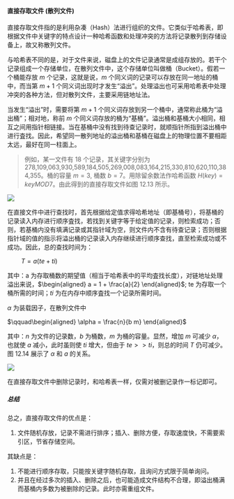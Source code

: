 
#### 直接存取文件 (散列文件)

直接存取文件指的是利用杂凑（Hash）法进行组织的文件。它类似于哈希表，即根据文件中关键字的特点设计一种哈希函数和处理冲突的方法将记录散列到存储设备上，故又称散列文件。

与哈希表不同的是，对于文件来说，磁盘上的文件记录通常是成组存放的。若干个记录组成一个存储单位，在散列文件中，这个存储单位叫做桶（Bucket）。假若一个桶能存放 $m$ 个记录，这就是说，$m$ 个同义词的记录可以存放在同一地址的桶中，而当第 $m + 1$ 个同义词出现时才发生“溢出”。处理溢出也可采用哈希表中处理冲突的各种方法，但对散列文件，主要采用链地址法。

当发生“溢出”时，需要将第 $m + 1$ 个同义词存放到另一个桶中，通常称此桶为“溢出桶”；相对地，称前 $m$ 个同义词存放的桶为“基桶”。溢出桶和基桶大小相同，相互之间用指针相链接。当在基桶中没有找到待查记录时，就顺指针所指到溢出桶中进行査找。因此，希望同一散列地址的溢出桶和基桶在磁盘上的物理位置不要相距太远，最好在同一柱面上。

> 例如，某一文件有 18 个记录，其关键字分别为 278,109,063,930,589,184,505,269,008,083,164,215,330,810,620,110,384,355。桶的容量 $m = 3$, 桶数 $b = 7$。用除留余数法作哈希函数 $H(key)=key MOD 7$。由此得到的直接存取文件如图 12.13 所示。

![](https://gitee.com/mayundaze/img_bed/raw/master/20200806110906.png)

在直接文件中进行查找时，首先根据给定值求得哈希地址（即基桶号），将基桶的记录读入内存进行顺序査找，若找到关键字等于给定值的记录，则检索成功；否则，若基桶内没有填满记录或其指针域为空，则文件内不含有待查记录；否则根据指针域的值的指示将溢出桶的记录读入内存继续进行顺序查找，直至检索成功或不成功。因此，总的查找时间为：

$\qquad T = a(te + ti)$

其中：a 为存取桶数的期望值（相当于哈希表中的平均査找长度），对链地址处理溢出来说，$\begin{aligned} a = 1 + \frac{a}{2} \end{aligned}$; te 为存取一个桶所需的时间；$ti$ 为在内存中顺序査找一个记录所需时间。

$\alpha$ 为装载因子，在散列文件中

$\qquad\begin{aligned} \alpha = \frac{n}{b m} \end{aligned}$

其中：$n$ 为文件的记录数，$b$ 为桶数，$m$ 为桶的容量。显然，增加 $m$ 可减少 $\alpha$，也就使 $a$ 减小，此时虽则使 $ti$ 增大，但由于 $te >> ti$，则总的时间 $T$ 仍可减少。图 12.14 展示了 $\alpha$ 和 $a$ 的关系。

![](https://gitee.com/mayundaze/img_bed/raw/master/20200806110931.png)

在直接存取文件中删除记录时，和哈希表一样，仅需对被删记录作一标记即可。

##### 总结

总之，直接存取文件的优点是：

1. 文件随机存放，记录不需进行排序；插入、删除方便，存取速度快，不需要索引区，节省存储空间。

其缺点是：

1. 不能进行顺序存取，只能按关键字随机存取，且询问方式限于简单询问。
2. 并且在经过多次的插入、删除之后，也可能造成文件结构不合理，即溢出桶满而基桶内多数为被删除的记录。此时亦需重组文件。
